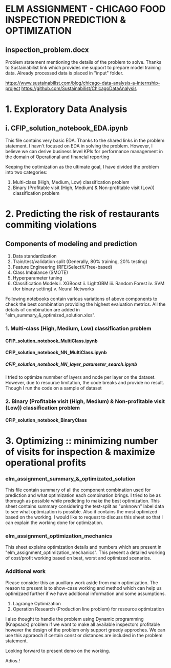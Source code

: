 # ELM ASSIGNMENT - CHICAGO FOOD INSPECTION PREDICTION & OPTIMIZATION

## inspection_problem.docx 
Problem statement mentioning the details of the problem to solve. Thanks to Sustainabilist link which provides me support to prepare model training data. Already processed data is placed in "input" folder. 

https://www.sustainabilist.com/blog/chicago-data-analysis-a-internship-project
https://github.com/Sustainabilist/ChicagoDataAnalysis

# 1. Exploratory Data Analysis

## i. CFIP_solution_notebook_EDA.ipynb
This file contains very basic EDA. Thanks to the shared links in the problem statement. I havn't focused on EDA in solving the problem. However, I believe we can derive business level KPIs for performance management in the domain of Operational and financial reporting

Keeping the optimization as the ultimate goal, I have divided the problem into two categories:

1. Multi-class (High, Medium, Low) classification problem
2. Binary (Profitable visit (High, Medium) & Non-profitable visit (Low)) classification problem

# 2. Predicting the risk of restaurants commiting violations

## Components of modeling and prediction

1. Data standardization
2. Train/test/validation split (Generally, 80% training, 20% testing)
3. Feature Engineering (RFE/SelectK/Tree-based)
5. Class Imbalance (SMOTE)
6. Hyperparameter tuning
7. Classification Models 
    i. XGBoost
    ii. LightGBM
    iii. Random Forest
    iv. SVM (for binary setting)
    v. Neural Networks

Following notebooks contain various variations of above components to check the best combination providing the highest evaluation metrics. All the details of combination are added in "elm_summary_&_optimized_solution.xlxs".

### 1. Multi-class (High, Medium, Low) classification problem
#### CFIP_solution_notebook_MultiClass.ipynb
#### CFIP_solution_notebook_NN_MultiClass.ipynb 
##### CFIP_solution_notebook_NN_layer_parameter_search.ipynb
I tried to optimize nunmber of layers and node per layer on the dataset. However, due to resource limitation, the code breaks and provide no result. Though I run the code on a sample of dataset

### 2. Binary (Profitable visit (High, Medium) & Non-profitable visit (Low)) classification problem
#### CFIP_solution_notebook_BinaryClass

# 3. Optimizing :: minimizing number of visits for inspection & maximize operational profits

### elm_assignment_summary_&_optimizated_solution
This file contain summary of all the component combination used for prediction and what optimization each combination brings. I tried to be as thorough as possible while predicting to make the best optimization. This sheet contains summary considering the test-split as "unknown" label data to see what optimization is possible. Also it contains the most optimized based on the working. I would like to request to discuss this sheet so that I can explain the working done for optimization.

### elm_assignment_optimization_mechanics
This sheet explains optimization details and numbers which are present in "elm_assignment_optimization_mechanics". This present a detailed working of cost/profit working based on best, worst and optimized scenarios.

### Additional work
Please consider this an auxillary work aside from main optimization. The reason to present is to show-case working and method which can help us optimizaed further if we have additional information and some assumptions. 

1. Lagrange Optimization
2. Operation Research (Production line problem) for resource optimization

I also thought to handle the problem using Dynamic programming (Knapsack) problem if we want to make all available inspectors profitable however the design of the problem only support greedy approches. We can use this appraoch if certain const or distances are included in the problem statement.

Looking forward to present demo on the working.

Adios.!

